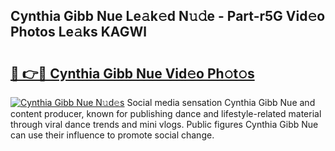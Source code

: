 ## Cynthia Gibb Nue Le𝚊k𝚎d N𝚞𝚍e - Part-r5G Vid𝚎o Photos Le𝚊ks KAGWl

# <h2><a href="http://fb63lo.evod.top/?m=Cynthia+Gibb+Nue">🔗 👉🔴 Cynthia Gibb Nue Vid𝚎o Ph𝚘t𝚘s</a></h2>

[![Cynthia Gibb Nue N𝚞d𝚎s](https://i.imgur.com/8V9OHl7.gif)](http://fb63lo.evod.top/?m=Cynthia+Gibb+Nue)
Social media sensation Cynthia Gibb Nue and content producer, known for publishing dance and lifestyle-related material through viral dance trends and mini vlogs. Public figures Cynthia Gibb Nue can use their influence to promote social change. 
